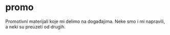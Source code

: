 # promo
Promotivni materijali koje mi delimo na događajima. Neke smo i mi napravili, a neki su preuzeti od drugih.
